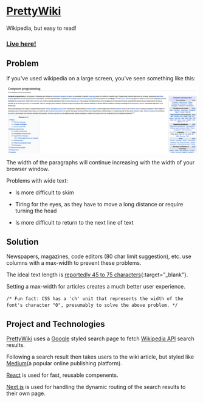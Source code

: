 # [PrettyWiki](https://www.prettywiki.netlify.app)

Wikipedia, but easy to read!
### [Live here!](https://www.prettywiki.netlify.app)

## Problem

If you've used wikipedia on a large screen, you've seen something like this:

![Wikipedia screenshot](/public/wikipedia_screenshot.png)

The width of the paragraphs will continue increasing with the width of your browser window.

Problems with wide text:

- Is more difficult to skim
  
- Tiring for the eyes, as they have to move a long distance or require turning the head
  
- Is more difficult to return to the next line of text
  

## Solution

Newspapers, magazines, code editors (80 char limit suggestion), etc. use columns with a max-width to prevent these problems.

The ideal text length is [reportedly 45 to 75 characters](https://www.smashingmagazine.com/2014/09/balancing-line-length-font-size-responsive-web-design/){:target="_blank"}.

Setting a max-width for articles creates a much better user experience.

` /* Fun fact: CSS has a 'ch' unit that represents the width of the font's character "0", presumably to solve the above problem. */ `

## Project and Technologies

[PrettyWiki](https://www.prettywiki.netlify.app) uses a [Google](https://www.google.com) styled search page to fetch [Wikipedia API](https://www.mediawiki.org/wiki/API:Main_page) search results.

Following a search result then takes users to the wiki article, but styled like [Medium](https://www.medium.com)(a popular online publishing platform).

[React](https://www.reactjs.org) is used for fast, reusable compenents.

[Next.js](https://www.nextjs.org) is used for handling the dynamic routing of the search results to their own page.

